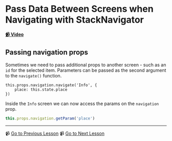 # Pass Data Between Screens when Navigating with StackNavigator

**[📹 Video](https://egghead.io/lessons/react-native-pass-data-between-screens-when-navigating-with-stacknavigator)**

## Passing navigation props

Sometimes we need to pass additional props to another screen - such as an `id` for the selected item. Parameters can be passed as the second argument to the `navigate()` function.

```
this.props.navigation.navigate('Info', {
	place: this.state.place
})
```

Inside the `Info` screen we can now access the params on the `navigation` prop.

```jsx
this.props.navigation.getParam('place')
```

---

📹 [Go to Previous Lesson](https://egghead.io/lessons/react-native-customize-the-stacknavigator-header-with-react-navigation-in-a-react-native-app)
📹 [Go to Next Lesson](https://egghead.io/lessons/react-native-add-bottom-tabs-to-a-react-native-app-with-react-navigation)
